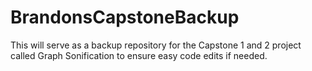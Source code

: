 # BrandonsCapstoneBackup
This will serve as a backup repository for the Capstone 1 and 2 project called Graph Sonification to ensure easy code edits if needed.
